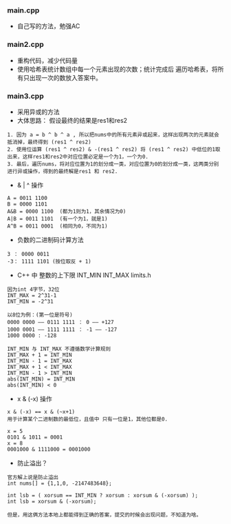 ### main.cpp
- 自己写的方法，勉强AC
### main2.cpp
- 重构代码，减少代码量
- 使用哈希表统计数组中每一个元素出现的次数；统计完成后 遍历哈希表，将所有只出现一次的数放入答案中。
### main3.cpp
- 采用异或的方法
- 大体思路： 假设最终的结果是res1和res2
```
1. 因为 a = b ^ b ^ a , 所以把nums中的所有元素异或起来，这样出现两次的元素就会抵消掉，最终得到 (res1 ^ res2)
2. 使用位运算 (res1 ^ res2) & -(res1 ^ res2) 将 (res1 ^ res2) 中低位的1取出来，这样res1和res2中对应位置必定是一个为1，一个为0.
3. 最后，遍历nums，将对应位置为1的划分成一类，对应位置为0的划分成一类，这两类分别进行异或操作，得到的最终解是res1 和 res2.
```
- & | ^ 操作
```
A = 0011 1100   
B = 0000 1101
A&B = 0000 1100  (都为1则为1，其余情况为0)
A|B = 0011 1101  (有一个为1，就是1)
A^B = 0011 0001  (相同为0，不同为1)
```
- 负数的二进制码计算方法
```
3 ： 0000 0011
-3： 1111 1101 (按位取反 + 1)
```
-  C++ 中 整数的上下限 INT_MIN  INT_MAX      limits.h
```
因为int 4字节，32位
INT_MAX = 2^31-1
INT_MIN = -2^31

以8位为例：(第一位是符号)
0000 0000 —— 0111 1111 ： 0 —— +127
1000 0001 —— 1111 1111 ： -1 —— -127
1000 0000 : -128 

INT_MIN 与 INT_MAX 不遵循数学计算规则
INT_MAX + 1 = INT_MIN
INT_MIN - 1 = INT_MAX
INT_MAX + 1 < INT_MAX
INT_MIN - 1 > INT_MIN
abs(INT_MIN) = INT_MIN
abs(INT_MIN) < 0
```
- x & (-x) 操作
```
x & (-x) == x & (~x+1)
用于计算某个二进制数的最低位，且值中 只有一位是1，其他位都是0.

x = 5
0101 & 1011 = 0001
x = 8
0001000 & 1111000 = 0001000

```
- 防止溢出？
```
官方解上说是防止溢出
int nums[] = {1,1,0, -2147483648};

int lsb = ( xorsum == INT_MIN ? xorsum : xorsum & (-xorsum) );
int lsb = xorsum & (-xorsum);

但是，用这俩方法本地上都能得到正确的答案，提交的时候会出现问题，不知道为啥。
```
